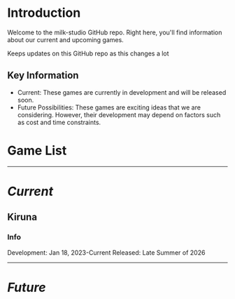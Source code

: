 # Introduction

Welcome to the milk-studio GitHub repo. Right here, you'll find information about our current and upcoming games.

Keeps updates on this GitHub repo as this changes a lot

## Key Information
- Current: These games are currently in development and will be released soon.
- Future Possibilities: These games are exciting ideas that we are considering. However, their development may depend on factors such as cost and time constraints.

# Game List
---
# *Current*

## Kiruna

### Info
Development: Jan 18, 2023-Current
Released: Late Summer of 2026

---

# *Future*
